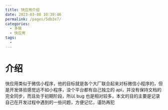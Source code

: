 ```yaml
---
title: 快应用介绍
date: 2023-03-08 10:39:46
permalink: /pages/5db2e7/
categories:
  - 多端
  - 快应用
tags:
  -
---
```


# 介绍

快应用类似于微信小程序，他的目标就是各个大厂联合起来对标微信小程序的，但是开发体验感觉远不如小程序，没个平台都有自己独立的 api，并没有保持文档的完全同步，而且处于初期阶段，所以 bug 也是相对较多，本文的目的主要是记录自己在开发过程中遇到的一些问题，方便记忆，谨防再犯
